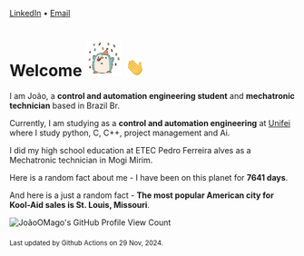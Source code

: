 [LinkedIn](https://www.linkedin.com/in/joão-pedro-gozzoli-b95641301/) &bull;
[Email](joaopedrogozzoli@gmail.com)

# Welcome <img src="happy.gif" height="64px" /> <img src="wave.gif" height="32px" />

I am João, a  **control and automation engineering student** and **mechatronic technician** based in Brazil Br.

Currently, I am studying as a **control and automation engineering** at [Unifei](https://unifei.edu.br) where I study python, C, C++, project management and Ai.

I did my high school education at ETEC Pedro Ferreira alves as a Mechatronic technician in Mogi Mirim.

Here is a random fact about me - I have been on this planet for **7641 days**.

And here is a just a random fact -  **The most popular American city for Kool-Aid sales is St. Louis, Missouri**.

![JoãoOMago's GitHub Profile View Count](https://komarev.com/ghpvc/?username=JoaoOMago)

<sub>Last updated by Github Actions on 29 Nov, 2024.</sub>
